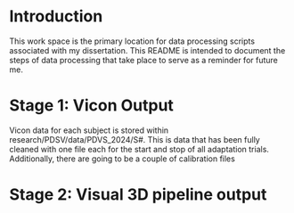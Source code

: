 
# Introduction

This work space is the primary location for data processing scripts associated with my dissertation.
This README is intended to document the steps of data processing that take place to serve as a reminder for future me.

# Stage 1: Vicon Output

Vicon data for each subject is stored within research/PDSV/data/PDVS_2024/S#.
This is data that has been fully cleaned with one file each for the start and stop of all adaptation trials.
Additionally, there are going to be a couple of calibration files 


# Stage 2: Visual 3D pipeline output

